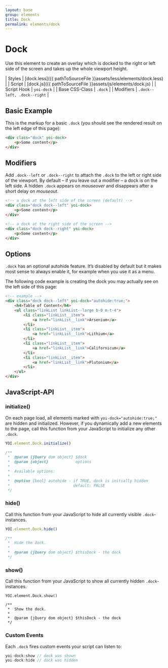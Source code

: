 ```yaml
---
layout: base
group: elements
title: Dock
permalink: elements/dock
---
```


# Dock

<p class="intro">Use this element to create an overlay which is docked to the right or left side of the screen and takes up the whole viewport height.</p>

| Styles         | [dock.less]({{ pathToSourceFile }}assets/less/elements/dock.less) |
| Script         | [dock.js]({{ pathToSourceFile }}assets/js/elements/dock.js)       |
| Script Hook    | `yoi-dock`                                                        |
| Base CSS-Class | `.dock`                                                           |
| Modifiers      | `.dock--left, .dock--right`                                       |

## Basic Example

This is the markup for a basic `.dock` (you should see the rendered result on the left edge of this page):

```html
<div class="dock" yoi-dock>
    <p>Some content</p>
</div>
```

## Modifiers

Add `.dock--left` or `.dock--right` to attach the `.dock` to the left or right side of the viewport. By default – if you leave out a modifier – a dock is on the left side. A hidden `.dock` appears on *mouseover* and disappears after a short delay on *mouseout*.

```html
<!-- a dock at the left side of the screen (default) -->
<div class="dock dock--left" yoi-dock>
    <p>Some content</p>
</div>

<!-- a dock at the right side of the screen -->
<div class="dock dock--right" yoi-dock>
    <p>Some content</p>
</div>
```

## Options

`.dock` has an optional autohide feature. It’s disabled by default but it makes most sense to always enable it, for example when you use it as a menu.

The following code example is creating the dock you may actually see on the left side of this page:

```html
<!-- example -->
<div class="dock dock--left" yoi-dock="autohide:true;">
    <h4>Table of Content</h4>
    <ul class="linkList linkList--large b-0 m-t-4">
        <li class="linkList__item">
            <a href="linkList__link">Arsenium</a>
        </li>
        <li class="linkList__item">
            <a href="linkList__link">Lithium</a>
        </li>
        <li class="linkList__item">
            <a href="linkList__link">Californicum</a>
        </li>
        <li class="linkList__item">
            <a href="linkList__link">Plutonium</a>
        </li>
    </ul>
</div>
```

## JavaScript-API

### initialize()

On each page load, all elements marked with `yoi-dock="autohide:true;"` are hidden and initialized. However, if you dynamically add a new elements to the page, call this function from your JavaScript to initialize any other `.dock`.

```js
YOI.element.Dock.initialize()

/**
 *  @param {jQuery dom object} $dock
 *  @param {object}            options
 *
 *  Available options:
 *
 *  @option {bool} autohide - if TRUE, dock is initially hidden
 *                            default: FALSE
 */
```

### hide()

Call this function from your JavaScript to hide all currently visible `.dock`-instances.

```js
YOI.element.Dock.hide()

/**
 *  Hide the dock.
 *
 *  @param {jQuery dom object} $thisDock - the dock
 */
```
 
### show()

Call this function from your JavaScript to show all currently hidden `.dock`-instances.

```
YOI.element.Dock.show()

/**
 *  Show the dock.
 *
 *  @param {jQuery dom object} $thisDock - the dock
 */
```

### Custom Events

Each `.dock` fires custom events your script can listen to:

```js
yoi-dock:show // dock was shown
yoi-dock:hide // dock was hidden
```